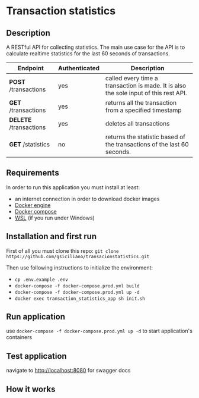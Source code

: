 # Transaction statistics

## Description

A RESTful API for collecting statistics. The main use case for the API is to calculate realtime statistics for the last 60 seconds of transactions.

| Endpoint                 | Authenticated | Description                                                                          |
| ------------------------ | ------------- | ------------------------------------------------------------------------------------ |
| **POST** /transactions   | yes           | called every time a transaction is made. It is also the sole input of this rest API. |
| **GET** /transactions    | yes           | returns all the transaction from a specified timestamp                               |
| **DELETE** /transactions | yes           | deletes all transactions                                                             |
| **GET** /statistics      | no            | returns the statistic based of the transactions of the last 60 seconds.              |

## Requirements

In order to run this application you must install at least:

-   an internet connection in order to download docker images
-   [Docker engine](https://docs.docker.com/engine/install/)
-   [Docker compose](https://docs.docker.com/compose/install/)
-   [WSL](https://docs.microsoft.com/en-us/windows/wsl/setup/environment) (if you run under Windows)

## Installation and first run

First of all you must clone this repo: `git clone https://github.com/gsiciliano/transacionstatistics.git `

Then use following instructions to initialize the environment:

-   `cp .env.example .env`
-   `docker-compose -f docker-compose.prod.yml build`
-   `docker-compose -f docker-compose.prod.yml up -d`
-   `docker exec transaction_statistics_app sh init.sh`

## Run application

use `docker-compose -f docker-compose.prod.yml up -d` to start application's containers

## Test application

navigate to <http://localhost:8080> for swagger docs

## How it works
